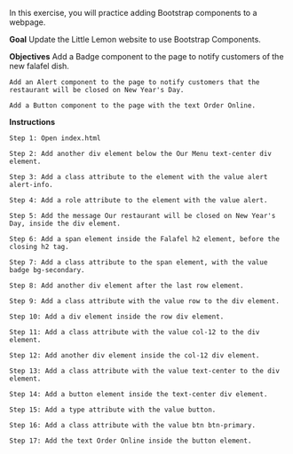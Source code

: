 In this exercise, you will practice adding Bootstrap components to a webpage.

**Goal**
     Update the Little Lemon website to use Bootstrap Components.

**Objectives**
    Add a Badge component to the page to notify customers of the new falafel dish.

    Add an Alert component to the page to notify customers that the restaurant will be closed on New Year's Day.

    Add a Button component to the page with the text Order Online.


**Instructions**
    
    Step 1: Open index.html

    Step 2: Add another div element below the Our Menu text-center div element.

    Step 3: Add a class attribute to the element with the value alert alert-info.

    Step 4: Add a role attribute to the element with the value alert.

    Step 5: Add the message Our restaurant will be closed on New Year's Day, inside the div element.
    
    Step 6: Add a span element inside the Falafel h2 element, before the closing h2 tag.

    Step 7: Add a class attribute to the span element, with the value badge bg-secondary.
    
    Step 8: Add another div element after the last row element.

    Step 9: Add a class attribute with the value row to the div element.

    Step 10: Add a div element inside the row div element.

    Step 11: Add a class attribute with the value col-12 to the div element.

    Step 12: Add another div element inside the col-12 div element.

    Step 13: Add a class attribute with the value text-center to the div element.

    Step 14: Add a button element inside the text-center div element.

    Step 15: Add a type attribute with the value button.

    Step 16: Add a class attribute with the value btn btn-primary.

    Step 17: Add the text Order Online inside the button element.

